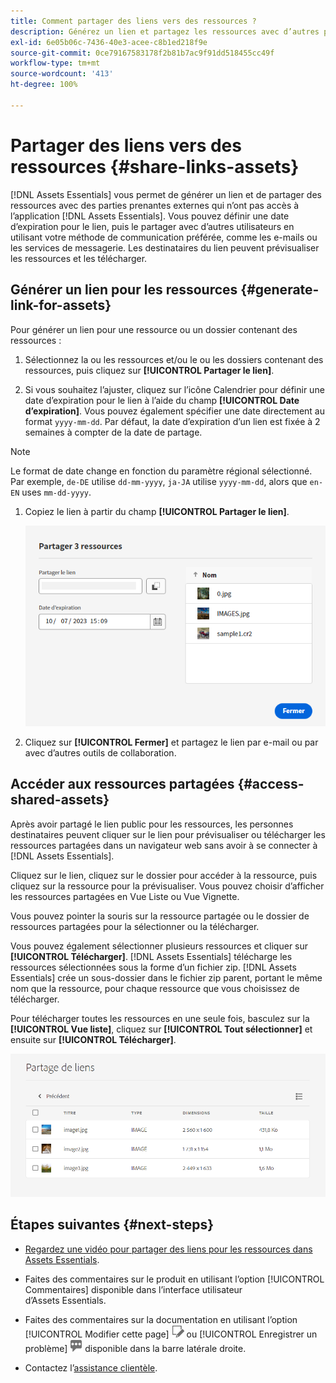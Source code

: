 ```yaml
---
title: Comment partager des liens vers des ressources ?
description: Générez un lien et partagez les ressources avec d’autres personnes qui n’ont pas accès à l’application  [!DNL Assets Essentials] .
exl-id: 6e05b06c-7436-40e3-acee-c8b1ed218f9e
source-git-commit: 0ce79167583178f2b81b7ac9f91dd518455cc49f
workflow-type: tm+mt
source-wordcount: '413'
ht-degree: 100%

---
```


# Partager des liens vers des ressources {#share-links-assets}

[!DNL Assets Essentials] vous permet de générer un lien et de partager des ressources avec des parties prenantes externes qui n’ont pas accès à l’application [!DNL Assets Essentials]. Vous pouvez définir une date d’expiration pour le lien, puis le partager avec d’autres utilisateurs en utilisant votre méthode de communication préférée, comme les e-mails ou les services de messagerie. Les destinataires du lien peuvent prévisualiser les ressources et les télécharger.

## Générer un lien pour les ressources {#generate-link-for-assets}

Pour générer un lien pour une ressource ou un dossier contenant des ressources :

1. Sélectionnez la ou les ressources et/ou le ou les dossiers contenant des ressources, puis cliquez sur **[!UICONTROL Partager le lien]**.

1. Si vous souhaitez l’ajuster, cliquez sur l’icône Calendrier pour définir une date d’expiration pour le lien à l’aide du champ **[!UICONTROL Date d’expiration]**. Vous pouvez également spécifier une date directement au format `yyyy-mm-dd`. Par défaut, la date d’expiration d’un lien est fixée à 2 semaines à compter de la date de partage.

>[!NOTE]
> Le format de date change en fonction du paramètre régional sélectionné.
> Par exemple, `de-DE` utilise `dd-mm-yyyy`, `ja-JA` utilise `yyyy-mm-dd`, alors que `en-EN` uses `mm-dd-yyyy`.
>

1. Copiez le lien à partir du champ **[!UICONTROL Partager le lien]**.

   ![Option pour recadrer et redresser](assets/share-asset-link.png)

1. Cliquez sur **[!UICONTROL Fermer]** et partagez le lien par e-mail ou par avec d’autres outils de collaboration.

## Accéder aux ressources partagées {#access-shared-assets}

Après avoir partagé le lien public pour les ressources, les personnes destinataires peuvent cliquer sur le lien pour prévisualiser ou télécharger les ressources partagées dans un navigateur web sans avoir à se connecter à [!DNL Assets Essentials].

Cliquez sur le lien, cliquez sur le dossier pour accéder à la ressource, puis cliquez sur la ressource pour la prévisualiser. Vous pouvez choisir d’afficher les ressources partagées en Vue Liste ou Vue Vignette.

Vous pouvez pointer la souris sur la ressource partagée ou le dossier de ressources partagées pour la sélectionner ou la télécharger.

Vous pouvez également sélectionner plusieurs ressources et cliquer sur **[!UICONTROL Télécharger]**. [!DNL Assets Essentials] télécharge les ressources sélectionnées sous la forme d’un fichier zip. [!DNL Assets Essentials] crée un sous-dossier dans le fichier zip parent, portant le même nom que la ressource, pour chaque ressource que vous choisissez de télécharger.

Pour télécharger toutes les ressources en une seule fois, basculez sur la **[!UICONTROL Vue liste]**, cliquez sur **[!UICONTROL Tout sélectionner]** et ensuite sur **[!UICONTROL Télécharger]**.

![Aperçu des ressources partagées](assets/preview-shared-assets.png)

## Étapes suivantes {#next-steps}

* [Regardez une vidéo pour partager des liens pour les ressources dans Assets Essentials](https://experienceleague.adobe.com/docs/experience-manager-learn/assets-essentials/basics/link-sharing.html?lang=fr).

* Faites des commentaires sur le produit en utilisant l’option [!UICONTROL Commentaires] disponible dans l’interface utilisateur d’Assets Essentials.

* Faites des commentaires sur la documentation en utilisant l’option [!UICONTROL Modifier cette page] ![Modifier la page](assets/do-not-localize/edit-page.png) ou [!UICONTROL Enregistrer un problème] ![Créer un problème GitHub](assets/do-not-localize/github-issue.png) disponible dans la barre latérale droite.

* Contactez l’[assistance clientèle](https://experienceleague.adobe.com/?support-solution=General&amp;lang=fr#support).

